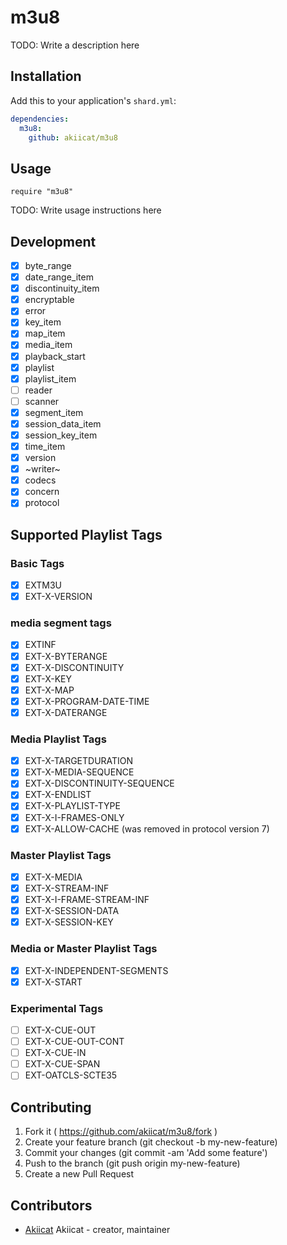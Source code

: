# m3u8

TODO: Write a description here

## Installation

Add this to your application's `shard.yml`:

```yaml
dependencies:
  m3u8:
    github: akiicat/m3u8
```

## Usage

```crystal
require "m3u8"
```

TODO: Write usage instructions here

## Development

- [x] byte_range
- [x] date_range_item
- [x] discontinuity_item
- [x] encryptable
- [x] error
- [x] key_item
- [x] map_item
- [x] media_item
- [x] playback_start
- [x] playlist
- [x] playlist_item
- [ ] reader
- [ ] scanner
- [x] segment_item
- [x] session_data_item
- [x] session_key_item
- [x] time_item
- [x] version
- [x] ~writer~
- [x] codecs
- [x] concern
- [x] protocol

## Supported Playlist Tags

### Basic Tags
- [x] EXTM3U
- [x] EXT-X-VERSION

### media segment tags
- [x] EXTINF
- [x] EXT-X-BYTERANGE
- [x] EXT-X-DISCONTINUITY
- [x] EXT-X-KEY
- [x] EXT-X-MAP
- [x] EXT-X-PROGRAM-DATE-TIME
- [x] EXT-X-DATERANGE

### Media Playlist Tags
- [x] EXT-X-TARGETDURATION
- [x] EXT-X-MEDIA-SEQUENCE
- [x] EXT-X-DISCONTINUITY-SEQUENCE
- [x] EXT-X-ENDLIST
- [x] EXT-X-PLAYLIST-TYPE
- [x] EXT-X-I-FRAMES-ONLY
- [x] EXT-X-ALLOW-CACHE (was removed in protocol version 7)

### Master Playlist Tags
- [x] EXT-X-MEDIA
- [x] EXT-X-STREAM-INF
- [x] EXT-X-I-FRAME-STREAM-INF
- [x] EXT-X-SESSION-DATA
- [x] EXT-X-SESSION-KEY

### Media or Master Playlist Tags
- [x] EXT-X-INDEPENDENT-SEGMENTS
- [x] EXT-X-START

### Experimental Tags

- [ ] EXT-X-CUE-OUT
- [ ] EXT-X-CUE-OUT-CONT
- [ ] EXT-X-CUE-IN
- [ ] EXT-X-CUE-SPAN
- [ ] EXT-OATCLS-SCTE35

## Contributing

1. Fork it ( https://github.com/akiicat/m3u8/fork )
2. Create your feature branch (git checkout -b my-new-feature)
3. Commit your changes (git commit -am 'Add some feature')
4. Push to the branch (git push origin my-new-feature)
5. Create a new Pull Request

## Contributors

- [Akiicat](https://github.com/akiicat) Akiicat - creator, maintainer
